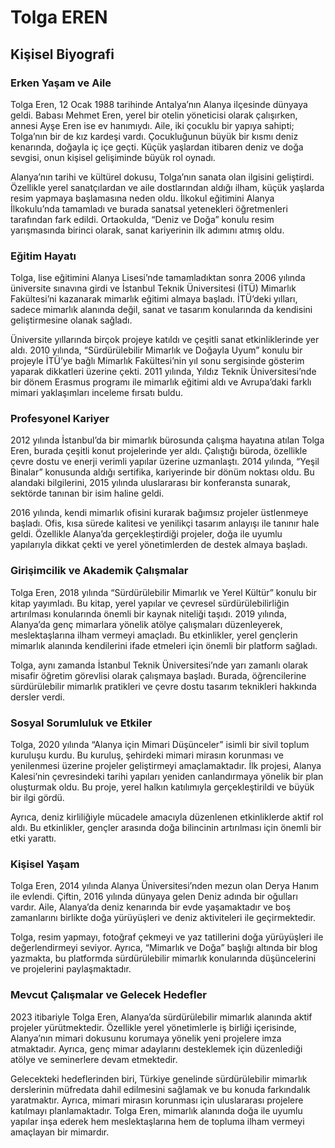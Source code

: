 # Tolga EREN

## Kişisel Biyografi

### Erken Yaşam ve Aile

Tolga Eren, 12 Ocak 1988 tarihinde Antalya’nın Alanya ilçesinde dünyaya geldi. Babası Mehmet Eren, yerel bir otelin yöneticisi olarak çalışırken, annesi Ayşe Eren ise ev hanımıydı. Aile, iki çocuklu bir yapıya sahipti; Tolga’nın bir de kız kardeşi vardı. Çocukluğunun büyük bir kısmı deniz kenarında, doğayla iç içe geçti. Küçük yaşlardan itibaren deniz ve doğa sevgisi, onun kişisel gelişiminde büyük rol oynadı.

Alanya’nın tarihi ve kültürel dokusu, Tolga’nın sanata olan ilgisini geliştirdi. Özellikle yerel sanatçılardan ve aile dostlarından aldığı ilham, küçük yaşlarda resim yapmaya başlamasına neden oldu. İlkokul eğitimini Alanya İlkokulu’nda tamamladı ve burada sanatsal yetenekleri öğretmenleri tarafından fark edildi. Ortaokulda, “Deniz ve Doğa” konulu resim yarışmasında birinci olarak, sanat kariyerinin ilk adımını atmış oldu.

### Eğitim Hayatı

Tolga, lise eğitimini Alanya Lisesi’nde tamamladıktan sonra 2006 yılında üniversite sınavına girdi ve İstanbul Teknik Üniversitesi (İTÜ) Mimarlık Fakültesi’ni kazanarak mimarlık eğitimi almaya başladı. İTÜ’deki yılları, sadece mimarlık alanında değil, sanat ve tasarım konularında da kendisini geliştirmesine olanak sağladı. 

Üniversite yıllarında birçok projeye katıldı ve çeşitli sanat etkinliklerinde yer aldı. 2010 yılında, “Sürdürülebilir Mimarlık ve Doğayla Uyum” konulu bir projeyle İTÜ’ye bağlı Mimarlık Fakültesi’nin yıl sonu sergisinde gösterim yaparak dikkatleri üzerine çekti. 2011 yılında, Yıldız Teknik Üniversitesi’nde bir dönem Erasmus programı ile mimarlık eğitimi aldı ve Avrupa’daki farklı mimari yaklaşımları inceleme fırsatı buldu.

### Profesyonel Kariyer

2012 yılında İstanbul’da bir mimarlık bürosunda çalışma hayatına atılan Tolga Eren, burada çeşitli konut projelerinde yer aldı. Çalıştığı büroda, özellikle çevre dostu ve enerji verimli yapılar üzerine uzmanlaştı. 2014 yılında, “Yeşil Binalar” konusunda aldığı sertifika, kariyerinde bir dönüm noktası oldu. Bu alandaki bilgilerini, 2015 yılında uluslararası bir konferansta sunarak, sektörde tanınan bir isim haline geldi.

2016 yılında, kendi mimarlık ofisini kurarak bağımsız projeler üstlenmeye başladı. Ofis, kısa sürede kalitesi ve yenilikçi tasarım anlayışı ile tanınır hale geldi. Özellikle Alanya’da gerçekleştirdiği projeler, doğa ile uyumlu yapılarıyla dikkat çekti ve yerel yönetimlerden de destek almaya başladı.

### Girişimcilik ve Akademik Çalışmalar

Tolga Eren, 2018 yılında “Sürdürülebilir Mimarlık ve Yerel Kültür” konulu bir kitap yayımladı. Bu kitap, yerel yapılar ve çevresel sürdürülebilirliğin artırılması konularında önemli bir kaynak niteliği taşıdı. 2019 yılında, Alanya’da genç mimarlara yönelik atölye çalışmaları düzenleyerek, meslektaşlarına ilham vermeyi amaçladı. Bu etkinlikler, yerel gençlerin mimarlık alanında kendilerini ifade etmeleri için önemli bir platform sağladı.

Tolga, aynı zamanda İstanbul Teknik Üniversitesi’nde yarı zamanlı olarak misafir öğretim görevlisi olarak çalışmaya başladı. Burada, öğrencilerine sürdürülebilir mimarlık pratikleri ve çevre dostu tasarım teknikleri hakkında dersler verdi.

### Sosyal Sorumluluk ve Etkiler

Tolga, 2020 yılında “Alanya için Mimari Düşünceler” isimli bir sivil toplum kuruluşu kurdu. Bu kuruluş, şehirdeki mimari mirasın korunması ve yenilenmesi üzerine projeler geliştirmeyi amaçlamaktadır. İlk projesi, Alanya Kalesi’nin çevresindeki tarihi yapıları yeniden canlandırmaya yönelik bir plan oluşturmak oldu. Bu proje, yerel halkın katılımıyla gerçekleştirildi ve büyük bir ilgi gördü.

Ayrıca, deniz kirliliğiyle mücadele amacıyla düzenlenen etkinliklerde aktif rol aldı. Bu etkinlikler, gençler arasında doğa bilincinin artırılması için önemli bir etki yarattı.

### Kişisel Yaşam

Tolga Eren, 2014 yılında Alanya Üniversitesi’nden mezun olan Derya Hanım ile evlendi. Çiftin, 2016 yılında dünyaya gelen Deniz adında bir oğulları vardır. Aile, Alanya’da deniz kenarında bir evde yaşamaktadır ve boş zamanlarını birlikte doğa yürüyüşleri ve deniz aktiviteleri ile geçirmektedir.

Tolga, resim yapmayı, fotoğraf çekmeyi ve yaz tatillerini doğa yürüyüşleri ile değerlendirmeyi seviyor. Ayrıca, “Mimarlık ve Doğa” başlığı altında bir blog yazmakta, bu platformda sürdürülebilir mimarlık konularında düşüncelerini ve projelerini paylaşmaktadır.

### Mevcut Çalışmalar ve Gelecek Hedefler

2023 itibariyle Tolga Eren, Alanya’da sürdürülebilir mimarlık alanında aktif projeler yürütmektedir. Özellikle yerel yönetimlerle iş birliği içerisinde, Alanya’nın mimari dokusunu korumaya yönelik yeni projelere imza atmaktadır. Ayrıca, genç mimar adaylarını desteklemek için düzenlediği atölye ve seminerlere devam etmektedir.

Gelecekteki hedeflerinden biri, Türkiye genelinde sürdürülebilir mimarlık derslerinin müfredata dahil edilmesini sağlamak ve bu konuda farkındalık yaratmaktır. Ayrıca, mimari mirasın korunması için uluslararası projelere katılmayı planlamaktadır. Tolga Eren, mimarlık alanında doğa ile uyumlu yapılar inşa ederek hem meslektaşlarına hem de topluma ilham vermeyi amaçlayan bir mimardır.